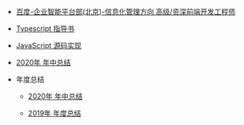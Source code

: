- [百度-企业智能平台部(北京)-信息化管理方向 高级/资深前端开发工程师](https://juejin.im/pin/6872254750730780686)
- [Typescript 指导书](https://rain120.github.io/typescript-guide/)
- [JavaScript 源码实现](https://rain120.github.io/awesome-javascript-code-implementation/)
- [2020年 年中总结](https://github.com/Rain120/Web-Study/issues/13)
- 年度总结

  - [2020年 年中总结](https://github.com/Rain120/Web-Study/issues/13)

  - [2019年 年度总结](https://github.com/Rain120/Web-Study/issues/12)

<!-- - Lang(测试)
  - 中文
  - English
  - Spanish
  - French -->

